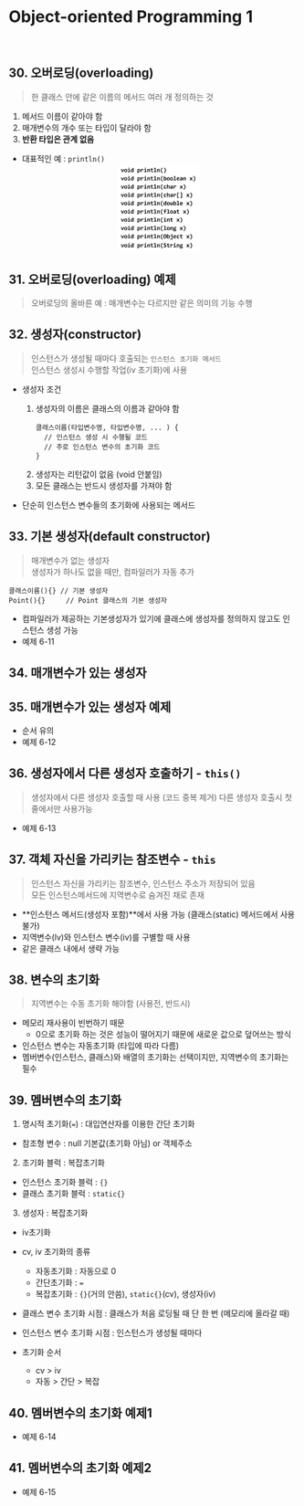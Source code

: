 # **Object-oriented Programming 1**
  
<br>
    
## 30. 오버로딩(overloading)
> 한 클래스 안에 같은 이름의 메서드 여러 개 정의하는 것
1. 메서드 이름이 같아야 함
2. 매개변수의 개수 또는 타입이 달라야 함
3. **반환 타입은 관계 없음**

- 대표적인 예 : ```println()```
    <center>
      <img src="./image/Chap6_30_1.PNG" height=30% width=30%>
    </center>


## 31. 오버로딩(overloading) 예제
> 오버로딩의 올바른 예 : 매개변수는 다르지만 같은 의미의 기능 수행



## 32. 생성자(constructor)
> 인스턴스가 생성될 때마다 호출되는 `인스턴스 초기화 메서드`  
> 인스턴스 생성시 수행할 작업(iv 초기화)에 사용

- 생성자 조건
  1. 생성자의 이름은 클래스의 이름과 같아야 함
        ```
        클래스이름(타입변수명, 타입변수명, ... ) {
          // 인스턴스 생성 시 수행될 코드
          // 주로 인스턴스 변수의 초기화 코드
        }
        ```
  2. 생성자는 리턴값이 없음 (void 안붙임)
  3. 모든 클래스는 반드시 생성자를 가져야 함

- 단순히 인스턴스 변수들의 초기화에 사용되는 메서드


## 33. 기본 생성자(default constructor)
> 매개변수가 없는 생성자  
> 생성자가 하나도 없을 때만, 컴파일러가 자동 추가

```
클래스이름(){} // 기본 생성자
Point(){}     // Point 클래스의 기본 생성자
```

- 컴파일러가 제공하는 기본생성자가 있기에 클래스에 생성자를 정의하지 않고도 인스턴스 생성 가능
- 예제 6-11



## 34. 매개변수가 있는 생성자
## 35. 매개변수가 있는 생성자 예제
- 순서 유의
- 예제 6-12





## 36. 생성자에서 다른 생성자 호출하기 -  ```this()```
> 생성자에서 다른 생성자 호출할 때 사용 (코드 중복 제거)
> 다른 생성자 호출시 첫 줄에서만 사용가능

- 예제 6-13

## 37. 객체 자신을 가리키는 참조변수  -  ```this```
> 인스턴스 자신을 가리키는 참조변수, 인스턴스 주소가 저장되어 있음    
> 모든 인스턴스메서드에 지역변수로 숨겨진 채로 존재

- **인스턴스 메서드(생성자 포함)**에서 사용 가능 (클래스(static) 메서드에서 사용 불가)
- 지역변수(lv)와 인스턴스 변수(iv)를 구별할 때 사용
- 같은 클래스 내에서 생략 가능
  



## 38. 변수의 초기화
> 지역변수는 수동 초기화 해야함 (사용전, 반드시)
- 메모리 재사용이 빈번하기 때문 
  - 0으로 초기화 하는 것은 성능이 떨어지기 때문에 새로운 값으로 덮어쓰는 방식
- 인스턴스 변수는 자동초기화 (타입에 따라 다름)
- 멤버변수(인스턴스, 클래스)와 배열의 초기화는 선택이지만, 지역변수의 초기화는 필수
  
## 39. 멤버변수의 초기화
1. 명시적 초기화(```=```) : 대입연산자를 이용한 간단 초기화
  - 참조형 변수 : null 기본값(초기화 아님) or 객체주소
2. 초기화 블럭 : 복잡초기화
  - 인스턴스 초기화 블럭 : ```{}```
  - 클래스 초기화 블럭 : ```static{}```
3. 생성자 : 복잡초기화
  - iv초기화 

- cv, iv 초기화의 종류 
  - 자동초기화 : 자동으로 0
  - 간단초기화 : ```=```
  - 복잡초기화 : ```{}```(거의 안씀), ```static{}```(cv), 생성자(iv)

- 클래스 변수 초기화 시점 : 클래스가 처음 로딩될 때 단 한 번 (메모리에 올라갈 때)
- 인스턴스 변수 초기화 시점 : 인스턴스가 생성될 때마다
- 초기화 순서
  - cv > iv
  - 자동 > 간단 > 복잡
  
## 40. 멤버변수의 초기화 예제1
- 예제 6-14
## 41. 멤버변수의 초기화 예제2
- 예제 6-15
